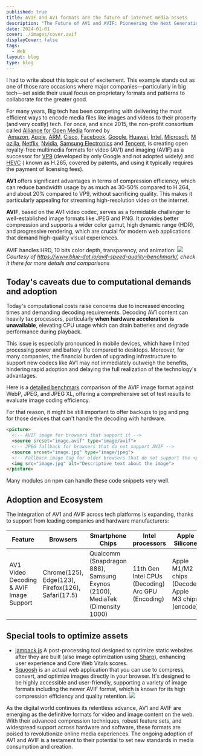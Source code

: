 ```yaml
---
published: true
title: AVIF and AV1 formats are the future of internet media assets
description: "The Future of AV1 and AVIF: Pioneering the Next Generation of Video and Image Formats"
date: 2024-01-01
cover: ./images/cover.avif
displayCover: false
tags:
  - Web
layout: blog
type: blog
---
```

I had to write about this topic out of excitement. This example stands out as one of those rare occasions where major companies—particularly in big tech—set aside their usual focus on proprietary formats and patterns to collaborate for the greater good.

For many years, Big tech has been competing with delivering the most efficient ways to encode media files like images and videos to their property (and very costly) tech. For once, and since 2015, the non-profit consortium called [Alliance for Open Media](https://en.wikipedia.org/wiki/Alliance_for_Open_Media) formed by  [Amazon](https://en.wikipedia.org/wiki/Amazon.com "Amazon.com"), [Apple](https://en.wikipedia.org/wiki/Apple_Inc. "Apple Inc."), [ARM](https://en.wikipedia.org/wiki/Arm_Holdings "Arm Holdings"), [Cisco](https://en.wikipedia.org/wiki/Cisco "Cisco"), [Facebook](https://en.wikipedia.org/wiki/Facebook "Facebook"), [Google](https://en.wikipedia.org/wiki/Google "Google"), [Huawei](https://en.wikipedia.org/wiki/Huawei "Huawei"), [Intel](https://en.wikipedia.org/wiki/Intel "Intel"), [Microsoft](https://en.wikipedia.org/wiki/Microsoft "Microsoft"), [Mozilla](https://en.wikipedia.org/wiki/Mozilla_Corporation "Mozilla Corporation"), [Netflix](https://en.wikipedia.org/wiki/Netflix "Netflix"), [Nvidia](https://en.wikipedia.org/wiki/Nvidia "Nvidia"), [Samsung Electronics](https://en.wikipedia.org/wiki/Samsung_Electronics "Samsung Electronics") and [Tencent](https://en.wikipedia.org/wiki/Tencent "Tencent"), is creating open royalty-free multimedia formats for video (AV1) and imaging (AVIF) as a successor for [VP9](https://en.wikipedia.org/wiki/VP9) (developed by only Google and not adopted widely) and [HEVC](https://en.wikipedia.org/wiki/High_Efficiency_Video_Coding) ( known as H.265, covered by patents, and using it typically requires the payment of licensing fees). 

**AV1** offers significant advantages in terms of compression efficiency, which can reduce bandwidth usage by as much as 30-50% compared to H.264, and about 20% compared to VP9, without sacrificing quality. This makes it particularly appealing for streaming high-resolution video on the internet.

**AVIF**, based on the AV1 video codec, serves as a formidable challenger to well-established image formats like JPEG and PNG. It provides better compression and supports a wider color gamut, high dynamic range (HDR), and progressive rendering, which are crucial for modern web applications that demand high-quality visual experiences.

AVIF handles HRD, 10 bits color depth, transparency, and animation:
![](./images/comparison.avif)
*Courtesy of https://www.blue-dot.io/avif-speed-quality-benchmark/, check it there for more details and comparisons*

## Today's caveats due to computational demands and adoption
Today's computational costs raise concerns due to increased encoding times and demanding decoding requirements. Decoding AV1 content can heavily tax processors, particularly **when hardware acceleration is unavailable**, elevating  CPU usage which can drain batteries and degrade performance during playback. 

This issue is especially pronounced in mobile devices, which have limited processing power and battery life compared to desktops. Moreover, for many companies, the financial burden of upgrading infrastructure to support new codecs like AV1 may not immediately outweigh the benefits, hindering rapid adoption and delaying the full realization of the technology's advantages.

Here is a [detailed benchmark](https://storage.googleapis.com/avif-comparison/index.html) comparison of the AVIF image format against WebP, JPEG, and JPEG XL, offering a comprehensive set of test results to evaluate image coding efficiency.


For that reason, it might be still important to offer backups to jpg and png for those devices that can't handle the decoding with hardware. 
```html
<picture>
  <!-- AVIF image for browsers that support it -->
  <source srcset="image.avif" type="image/avif">
  <!-- JPEG fallback for browsers that do not support AVIF -->
  <source srcset="image.jpg" type="image/jpeg">
  <!-- Fallback image tag for older browsers that do not support the <picture> element -->
  <img src="image.jpg" alt="Descriptive text about the image">
</picture>
```
Many modules on npm can handle these code snippets very well.

## Adoption and Ecosystem
The integration of AV1 and AVIF across tech platforms is expanding, thanks to support from leading companies and hardware manufacturers:

| Feature                                 | Browsers                                           | Smartphone Chips                                                            | Intel processors                                     | Apple Silicone                                        | ADM                       | Nvidia                           |
| --------------------------------------- | -------------------------------------------------- | --------------------------------------------------------------------------- | ---------------------------------------------------- | ----------------------------------------------------- | ------------------------- | -------------------------------- |
| AV1 Video Decoding & AVIF Image Support | Chrome(125), Edge(123), Firefox(126), Safari(17.5) | Qualcomm (Snapdragon 888), Samsung Exynos (2100), MediaTek (Dimensity 1000) | 11th Gen Intel CPUs (Decoding)<br>Arc GPU (Encoding) | Apple M1/M2 chips (Decode)<br>Apple M3 chips (encode) | Radeon RX 7000 (encoding) | GeForce RTX 40 series (encoding) |


## Special tools to optimize assets 
- [jampack.js](https://divriots.com/blog/introducing-jampack/)  A post-processing tool designed to optimize static websites after they are built (also image optimization using [Sharp](https://sharp.pixelplumbing.com/)), enhancing user experience and Core Web Vitals scores. 
- [Squoosh](https://squoosh.app/) is an actual web application that you can use to compress, convert, and optimize images directly in your browser. It's designed to be highly accessible and user-friendly, supporting a variety of image formats including the newer AVIF format, which is known for its high compression efficiency and quality retention.
![](./images/example.avif)

As the digital world continues its relentless advance, AV1 and AVIF are emerging as the definitive formats for video and image content on the web. With their advanced compression techniques, robust feature sets, and widespread support across hardware and software, these formats are poised to revolutionize online media experiences. The ongoing adoption of AV1 and AVIF is a testament to their potential to set new standards in media consumption and creation.